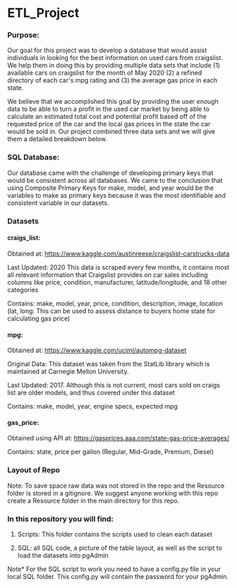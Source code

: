 # ETL_Project

### Purpose:
Our goal for this project was to develop a database that would assist individuals in looking for the best information on used cars from craigslist. We help them in doing this by providing multiple data sets that include (1) available cars on craigslist for the month of May 2020 (2) a refined directory of each car's mpg rating and (3) the average gas price in each state.

We believe that we accomplished this goal by providing the user enough data to be able to turn a profit in the used car market by being able to calculate an estimated total cost and potential profit based off of the requested price of the car and the local gas prices in the state the car would be sold in. Our project combined three data sets and we will give them a detailed breakdown below.

### SQL Database: 
Our database came with the challenge of developing primary keys that would be consistent across all databases. We came to the conclusion that using Composite Primary Keys for make, model, and year would be the variables to make as primary keys because it was the most identifiable and consistent variable in our datasets. 

### Datasets

#### craigs_list:
Obtained at: https://www.kaggle.com/austinreese/craigslist-carstrucks-data

Last Updated: 2020 This data is scraped every few months, it contains most all relevant information that Craigslist provides on car sales including columns like price, condition, manufacturer, latitude/longitude, and 18 other categories

Contains: make, model, year, price, condition, description, image, location (lat, long: This can be used to assess distance to buyers home state for calculating gas price)

#### mpg:
Obtained at: https://www.kaggle.com/uciml/autompg-dataset

Original Data: This dataset was taken from the StatLib library which is
maintained at Carnegie Mellon University.

Last Updated: 2017. Although this is not current, most cars sold on craigs list are older models, and thus covered under this dataset

Contains: make, model, year, engine specs, expected mpg

#### gas_price:
Obtained using API at: https://gasprices.aaa.com/state-gas-price-averages/

Contains: state, price per gallon (Regular, Mid-Grade, Premium, Diesel)


### Layout of Repo

Note: To save space raw data was not stored in the repo and the Resource folder is stored in a gitignore. We suggest anyone working with this repo create a Resource folder in the main directory for this repo. 

### In this repository you will find:

1) Scripts: This folder contains the scripts used to clean each dataset

2) SQL: all SQL code, a picture of the table layout, as well as the script to load the datasets into pgAdmin

Note* For the SQL script to work you need to have a config.py file in your local SQL folder. This config.py will contain the password for your pgAdmin. 
